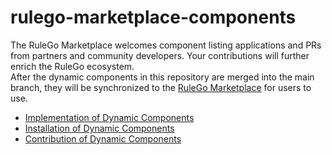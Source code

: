 # rulego-marketplace-components

The RuleGo Marketplace welcomes component listing applications and PRs from partners and community developers. Your contributions will further enrich the RuleGo ecosystem.  
After the dynamic components in this repository are merged into the main branch, they will be synchronized to the [RuleGo Marketplace](http://8.134.32.225:9090/editor/) for users to use.

- [Implementation of Dynamic Components](https://rulego.cc/pages/marketplace/)
- [Installation of Dynamic Components](https://rulego.cc/pages/dc-install/)
- [Contribution of Dynamic Components](https://rulego.cc/pages/pages/dc-publish/)
